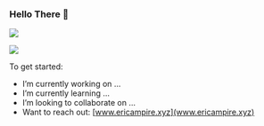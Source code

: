 ### Hello There 👋

![](https://github-readme-stats.vercel.app/api?username=Scott-Tresor&show_icons=true&count_private=true)

![](https://github-readme-stats.vercel.app/api/top-langs/?username=Scott-Tresor&layout=compact)

To get started:

- I’m currently working on ...
- I’m currently learning ...
- I’m looking to collaborate on ...
- Want to reach out: [www.ericampire.xyz](www.ericampire.xyz)
